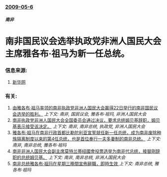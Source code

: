 ### [2009-05-6](/news/2009/05/6/index.md)

##### 南非
# 南非国民议会选举执政党非洲人国民大会主席雅各布·祖马为新一任总统。




### 信息来源:

1. [新华网](http://news.xinhuanet.com/world/2009-05/07/content_11325788.htm)

### 有关:

1. [由雅各布·祖马率领的南非执政党非洲人国民大会赢得22日举行的南非国民议会选举的胜利。](/news/2009/04/25/由雅各布-祖马率领的南非执政党非洲人国民大会赢得22日举行的南非国民议会选举的胜利.md) _上下文: 南非, 国民议会, 雅各布·祖玛, 非洲人国民大会_
2. [南非执政党非洲人国民大会全国委员会通过决议，要求总统姆贝基辞职，姆贝基表示接受该决定。](/news/2008/09/20/南非执政党非洲人国民大会全国委员会通过决议-要求总统姆贝基辞职-姆贝基表示接受该决定.md) _上下文: 南非, 南非总统, 执政党, 非洲人国民大会_
3. [雅各布·祖马在南非行政首都比勒陀利亚宣誓就任新一任总统，成为南非废除种族隔离制度以来的第4任总统，也是首位奉行一夫多妻制的南非总统。](/news/2009/05/9/雅各布-祖马在南非行政首都比勒陀利亚宣誓就任新一任总统-成为南非废除种族隔离制度以来的第4任总统-也是首位奉行一夫多妻制.md) _上下文: 南非, 南非总统, 雅各布·祖玛_
4. [南非非洲人国民大会副主席莫特兰蒂经國會投票选举为南非代总统，接替刚辞职的总统姆贝基。](/news/2008/09/25/南非非洲人国民大会副主席莫特兰蒂经國會投票选举为南非代总统-接替刚辞职的总统姆贝基.md) _上下文: 南非, 南非总统, 非洲人国民大会_
5. [南非总统雅各布·祖玛在星期三晚間宣佈辭職，即時生效 ](/news/2018/02/14/南非总统雅各布-祖玛在星期三晚間宣佈辭職-即時生效.md) _上下文: 南非总统, 雅各布·祖玛_
